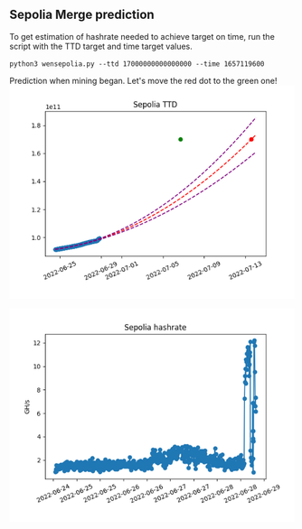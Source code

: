 ## Sepolia Merge prediction
To get estimation of hashrate needed to achieve target on time, run the script with the TTD target and time target values.
```
python3 wensepolia.py --ttd 17000000000000000 --time 1657119600 
``` 
Prediction when mining began. Let's move the red dot to the green one!
![](./chart.png)

![](./hashrate.png)
